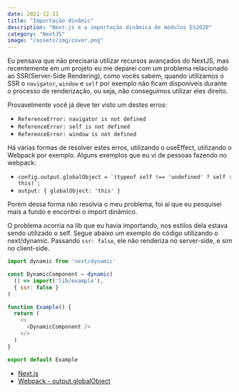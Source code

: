 ```yaml
---
date: 2021-12-31
title: "Importação dinâmic"
description: "Next.js e a importação dinâmica de módulos ES2020"
category: "NextJS"
image: "/assets/img/cover.png"
---
```


Eu pensava que não precisaria utilizar recursos avançados do NextJS, mas recentemente em um projeto eu me deparei com um problema relacionado ao SSR(Server-Side Rendering), como vocês sabem, quando utilizamos o SSR o ``navigator``, ``window`` e ``self`` por exemplo não ficam disponíveis durante o processo de renderização, ou seja, não conseguimos utilizar eles direito.

Provavelmente você já deve ter visto um destes erros:

- ``ReferenceError: navigator is not defined``
- ``ReferenceError: self is not defined ``
- ``ReferenceError: window is not defined ``

Há várias formas de resolver estes erros, utilizando o useEffect, utilizando o Webpack por exemplo.
Alguns exemplos que eu vi de pessoas fazendo no webpack:
- ``config.output.globalObject = `(typeof self !== 'undefined' ? self : this)`;``
- ``output: { globalObject: 'this' }``

Porém dessa forma não resolvia o meu problema, foi aí que eu pesquisei mais a fundo e encontrei o import dinâmico.

O problema ocorria na lib que eu havia importando, nos estilos dela estava sendo utilizado o self.
Segue abaixo um exemplo do código utilizando o next/dynamic.
Passando ``ssr: false``, ele não renderiza no server-side, e sim no client-side.

```javascript
import dynamic from 'next/dynamic'

const DynamicComponent = dynamic(
  () => import('lib/example'),
  { ssr: false }
)

function Example() {
  return (
    <>
      <DynamicComponent />
    </>
  )
}

export default Example
```


- <a href="https://nextjs.org/docs/advanced-features/dynamic-import#with-no-ssr" target="_blank" rel="noopener noreferrer">Next.js</a>
- <a href="https://webpack.js.org/configuration/output/#outputglobalobject" target="_blank" rel="noopener noreferrer">Webpack - output.globalObject</a>